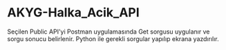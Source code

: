 # AKYG-Halka_Acik_API
Seçilen Public API'yi Postman uygulamasında Get sorgusu uygulanır ve sorgu sonucu belirlenir. Python ile gerekli sorgular yapılıp ekrana yazdırılır.
